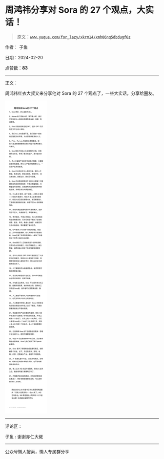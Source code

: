 # 周鸿祎分享对 Sora 的 27 个观点，大实话！

> 原文：[`www.yuque.com/for_lazy/xkrm14/xnh06nq5dbdugf6z`](https://www.yuque.com/for_lazy/xkrm14/xnh06nq5dbdugf6z)

作者： 子鱼

日期：2024-02-20

点赞数：**83**

* * *

正文：

周鸿祎红衣大叔又来分享他对 Sora 的 27 个观点了，一些大实话，分享给圈友。

![](img/df1e612c6b6925f52a0c12d3f51c801c.png)

* * *

评论区：

子鱼 : 谢谢亦仁大佬

* * *

公众号懒人搜索，懒人专属群分享
